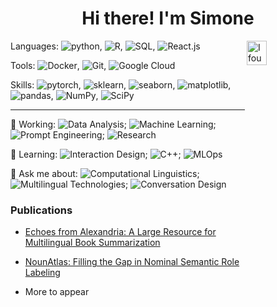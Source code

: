 <h1 align='center'>Hi there! I'm Simone</h1>

<img align='right' src="https://media3.giphy.com/media/kyKuZzsa6bShl3SaHe/giphy.gif" alt='I found out I can turn coffee into code' width=25% height=10%/>

Languages: ![python](https://img.shields.io/badge/python-b?style=flat-square&logo=python&logoColor=AAA&color=36465D), ![R](https://img.shields.io/badge/R-b?style=flat-square&logo=r&logoColor=AAA&color=36465D), ![SQL](https://img.shields.io/badge/SQL-b?style=flat-square&logo=sql&logoColor=AAA&color=36465D), ![React.js](https://img.shields.io/badge/React.js-b?style=flat-square&logo=react&logoColor=AAA&color=36465D)

Tools: ![Docker](https://img.shields.io/badge/Docker-b?style=flat-square&logo=docker&logoColor=AAA&color=36465D), ![Git](https://img.shields.io/badge/git-b?style=flat-square&logo=git&logoColor=AAA&color=36465D), ![Google Cloud](https://img.shields.io/badge/Google_Cloud-b?style=flat-square&logo=googlecloud&logoColor=AAA&color=36465D)

Skills: ![pytorch](https://img.shields.io/badge/pytorch-b?style=flat-square&logo=pytorch&logoColor=AAA&color=36465D), ![sklearn](https://img.shields.io/badge/sklearn-b?style=flat-square&logo=scikit-learn&logoColor=AAA&color=36465D), ![seaborn](https://img.shields.io/badge/seaborn-b?style=flat-square&logo=seaborn&logoColor=AAA&color=36465D), ![matplotlib](https://img.shields.io/badge/matplotlib-b?style=flat-square&logo=matplotlib&logoColor=AAA&labelColor=36465D&color=36465D), ![pandas](https://img.shields.io/badge/pandas-b?style=flat-square&logo=pandas&logoColor=AAA&color=36465D), ![NumPy](https://img.shields.io/badge/NumPy-b?style=flat-square&logo=numpy&logoColor=AAA&labelColor=36465D&color=36465D), ![SciPy](https://img.shields.io/badge/SciPy-b?style=flat-square&logo=scipy&logoColor=AAA&labelColor=36465D&color=36465D)

-------------------------------------------------------

🔭 Working: ![Data Analysis](https://img.shields.io/badge/Data_Analysis-b?style=flat-square&logoColor=AAA&color=36465D); ![Machine Learning](https://img.shields.io/badge/Machine_Learning-b?style=flat-square&logoColor=AAA&color=36465D); ![Prompt Engineering](https://img.shields.io/badge/Prompt_Engineering-b?style=flat-square&logoColor=AAA&color=36465D); ![Research](https://img.shields.io/badge/Research-b?style=flat-square&logoColor=AAA&color=36465D)

🌱 Learning: ![Interaction Design](https://img.shields.io/badge/Interaction_Design-b?style=flat-square&logoColor=AAA&color=36465D); ![C++](https://img.shields.io/badge/C++-b?style=flat-square&logoColor=AAA&color=36465D); ![MLOps](https://img.shields.io/badge/MLOps-b?style=flat-square&logoColor=AAA&color=36465D)

🧐 Ask me about: ![Computational Linguistics](https://img.shields.io/badge/Computational_Linguistics-b?style=flat-square&logoColor=AAA&color=36465D); ![Multilingual Technologies](https://img.shields.io/badge/Multilingual_Technologies-b?style=flat-square&logoColor=AAA&color=36465D); ![Conversation Design](https://img.shields.io/badge/Conversation_Design-b?style=flat-square&logoColor=AAA&color=36465D)

### Publications

- [Echoes from Alexandria: A Large Resource for Multilingual Book Summarization](https://aclanthology.org/2023.findings-acl.54/)

- [NounAtlas: Filling the Gap in Nominal Semantic Role Labeling](https://aclanthology.org/2024.acl-long.857/)

- More to appear 
